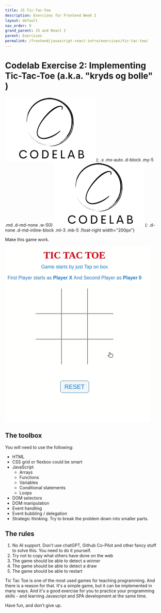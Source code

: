 ```yaml
---
title: JS Tic-Tac-Toe
description: Exercises for Frontend Week I
layout: default
nav_order: 9
grand_parent: JS and React I
parent: Exercises
permalink: /frontend/javascript-react-intro/exercises/tic-tac-toe/
---
```


# Codelab Exercise 2: Implementing Tic-Tac-Toe (a.k.a. "kryds og bolle" )

![Codelab](./images/codelab.png){: .x .mx-auto .d-block .my-5 .md .d-md-none .w-50}
![Codelab](./images/codelab.png){: .d-none .d-md-inline-block .ml-3 .mb-5 .float-right width="200px"}

Make this game work.

![Tic Tac Toe](./images/tic-tac-toe.gif)

## The toolbox

You will need to use the following:

- HTML
- CSS grid or flexbox could be smart
- JavaScript
  - Arrays
  - Functions
  - Variables
  - Conditional statements
  - Loops
- DOM selectors
- DOM manipulation
- Event handling
- Event bubbling / delegation
- Strategic thinking. Try to break the problem down into smaller parts.

## The rules

1. No AI support. Don't use chatGPT, Github Co-Pilot and other fancy stuff to solve this. You need to do it yourself.
2. Try not to copy what others have done on the web
3. The game should be able to detect a winner
4. The game should be able to detect a draw
5. The game should be able to restart

Tic Tac Toe is one of the most used games for teaching programming. And there is a reason for that. It's a simple game, but it can be implemented in many ways. And it's a good exercise for you to practice your programming skills - and learning Javascript and SPA development at the same time.

Have fun, and don't give up.
